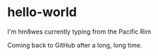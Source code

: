 # hello-world
I'm hm8wes currently typing from the Pacific Rim

Coming back to GitHub after a long, long time.
